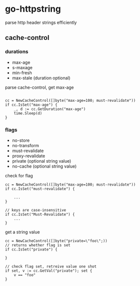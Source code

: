 # go-httpstring
parse http header strings efficiently

## cache-control

### durations
- max-age
- s-maxage
- min-fresh
- max-stale (duration optional)

parse cache-control, get max-age
```golang

cc = NewCacheControl([]byte("max-age=100; must-revalidate"))
if cc.IsSet("max-age") {
	_, d := cc.GetDuration("max-age")
	time.Sleep(d)
}
```


### flags
- no-store
- no-transform
- must-revalidate
- proxy-revalidate
- private (optional string value)
- no-cache (optional string value)

check for flag
```golang
cc = NewCacheControl([]byte("max-age=100; must-revalidate"))
if cc.IsSet("must-revalidate") {

	...
}

// keys are case-insensitive
if cc.IsSet("Must-Revalidate") {
	...
}
```

get a string value
```golang
cc = NewCacheControl([]byte("private=\"foo\";))
// returns whether flag is set
if cc.IsSet("private") {

}

// check flag set, retreive value one shot
if set, v := cc.GetVal("private"); set {
	v == "foo"
}
```

